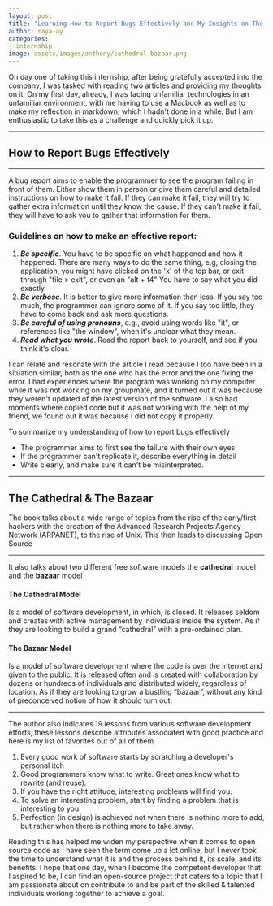 ```yaml
---
layout: post
title: "Learning How to Report Bugs Effectively and My Insights on The Cathedral and The Bazaar"
author: raya-ay
categories: 
- internship
image: assets/images/anthony/cathedral-bazaar.png
---
```


On day one of taking this internship, after being gratefully accepted into the company, I was tasked with reading two articles and providing my thoughts on it. On my first day, already, I was facing unfamiliar technologies in an unfamiliar environment, with me having to use a Macbook as well as to make my reflection in markdown, which I hadn't done in a while. But I am enthusiastic to take this as a challenge and quickly pick it up.

---

## How to Report Bugs Effectively
---

A bug report aims to enable the programmer to see the program failing in front of them. Either show them in person or give them careful and detailed instructions on how to make it fail. If they can make it fail, they will try to gather extra information until they know the cause. If they can't make it fail, they will have to ask you to gather that information for them.

### Guidelines on how to make an effective report:
1. ***Be specific***. You have to be specific on what happened and how it happened. There are many ways to do the same thing, e.g, closing the application, you might have clicked on the 'x' of the top bar, or exit through "file > exit", or even an "alt + f4" You have to say what you did exactly
2. ***Be verbose***. It is better to give more information than less. If you say too much, the programmer can ignore some of it. If you say too little, they have to come back and ask more questions. 
3. ***Be careful of using pronouns***, e.g., avoid using words like "it", or references like "the window", when it's unclear what they mean.
4. ***Read what you wrote***. Read the report back to yourself, and see if you think it's clear.

I can relate and resonate with the article I read because I too have been in a situation similar, both as the one who has the error and the one fixing the error. I had experiences where the program was working on my computer while it was not working on my groupmate, and it turned out it was because they weren't updated of the latest version of the software. I also had moments where copied code but it was not working with the help of my friend, we found out it was because I did not copy it properly.


To summarize my understanding of how to report bugs effectively
- The programmer aims to first see the failure with their own eyes.
- If the programmer can't replicate it, describe everything in detail
- Write clearly, and make sure it can't be misinterpreted.


---
## The Cathedral & The Bazaar

The book talks about a wide range of topics from the rise of the early/first hackers with the creation of the Advanced Research Projects Agency Network (ARPANET), to the rise of Unix. This then leads to discussing Open Source


---
It also talks about two different free software models the **cathedral** model and the **bazaar** model
<br>
#### The Cathedral Model
Is a model of software development, in which, is closed. It releases seldom and creates with active management by individuals inside the system. As if they are looking to build a grand “cathedral” with a pre-ordained plan. 
<br>
#### The Bazaar Model
Is a model of software development where the code is over the internet and given to the public. It is released often and is created with collaboration by dozens or hundreds of individuals and distributed widely, regardless of location. As if they are looking to grow a bustling “bazaar”, without any kind of preconceived notion of how it should turn out.
<br>

---
The author also indicates 19 lessons from various software development efforts, these lessons describe attributes associated with good practice and here is my list of favorites out of all of them
1. Every good work of software starts by scratching a developer's personal itch
2. Good programmers know what to write. Great ones know what to rewrite (and reuse).
3. If you have the right attitude, interesting problems will find you.
4. To solve an interesting problem, start by finding a problem that is interesting to you.
5. Perfection (in design) is achieved not when there is nothing more to add, but rather when there is nothing more to take away.

Reading this has helped me widen my perspective when it comes to open source code as I have seen the term come up a lot online, but I never took the time to understand what it is and the process behind it, its scale, and its benefits. I hope that one day, when I become the competent developer that I aspired to be, I can find an open-source project that caters to a topic that I am passionate about on contribute to and be part of the skilled & talented individuals working together to achieve a goal.


